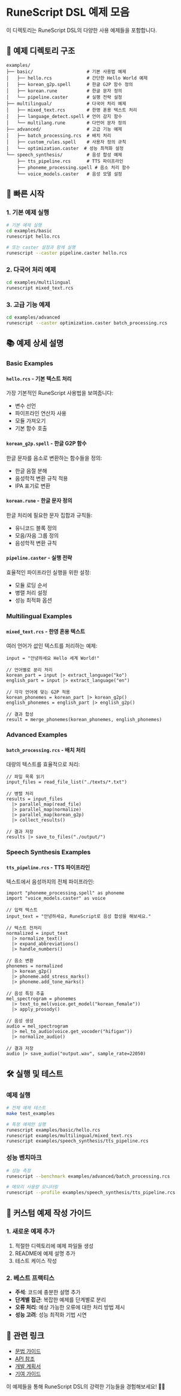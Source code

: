 # RuneScript DSL 예제 모음

이 디렉토리는 RuneScript DSL의 다양한 사용 예제들을 포함합니다.

## 📁 예제 디렉토리 구조

```
examples/
├── basic/                    # 기본 사용법 예제
│   ├── hello.rcs             # 간단한 Hello World 예제
│   ├── korean_g2p.spell      # 한글 G2P 함수 정의
│   ├── korean.rune           # 한글 문자 정의
│   └── pipeline.caster       # 실행 전략 설정
├── multilingual/             # 다국어 처리 예제
│   ├── mixed_text.rcs        # 한영 혼용 텍스트 처리
│   ├── language_detect.spell # 언어 감지 함수
│   └── multilang.rune        # 다언어 문자 정의
├── advanced/                 # 고급 기능 예제
│   ├── batch_processing.rcs  # 배치 처리
│   ├── custom_rules.spell    # 사용자 정의 규칙
│   └── optimization.caster  # 성능 최적화 설정
└── speech_synthesis/         # 음성 합성 예제
    ├── tts_pipeline.rcs      # TTS 파이프라인
    ├── phoneme_processing.spell # 음소 처리 함수
    └── voice_models.caster   # 음성 모델 설정
```

## 🚀 빠른 시작

### 1. 기본 예제 실행

```bash
# 기본 예제 실행
cd examples/basic
runescript hello.rcs

# 또는 caster 설정과 함께 실행
runescript --caster pipeline.caster hello.rcs
```

### 2. 다국어 처리 예제

```bash
cd examples/multilingual
runescript mixed_text.rcs
```

### 3. 고급 기능 예제

```bash
cd examples/advanced
runescript --caster optimization.caster batch_processing.rcs
```

## 📚 예제 상세 설명

### Basic Examples

#### `hello.rcs` - 기본 텍스트 처리
가장 기본적인 RuneScript 사용법을 보여줍니다:
- 변수 선언
- 파이프라인 연산자 사용
- 모듈 가져오기
- 기본 함수 호출

#### `korean_g2p.spell` - 한글 G2P 함수
한글 문자를 음소로 변환하는 함수들을 정의:
- 한글 음절 분해
- 음성학적 변환 규칙 적용
- IPA 표기로 변환

#### `korean.rune` - 한글 문자 정의
한글 처리에 필요한 문자 집합과 규칙들:
- 유니코드 블록 정의
- 모음/자음 그룹 정의
- 음성학적 변환 규칙

#### `pipeline.caster` - 실행 전략
효율적인 파이프라인 실행을 위한 설정:
- 모듈 로딩 순서
- 병렬 처리 설정
- 성능 최적화 옵션

### Multilingual Examples

#### `mixed_text.rcs` - 한영 혼용 텍스트
여러 언어가 섮인 텍스트를 처리하는 예제:
```runescript
input = "안녕하세요 Hello 세계 World!"

// 언어별로 분리 처리
korean_part = input |> extract_language("ko")
english_part = input |> extract_language("en")

// 각각 언어에 맞는 G2P 적용
korean_phonemes = korean_part |> korean_g2p()
english_phonemes = english_part |> english_g2p()

// 결과 합성
result = merge_phonemes(korean_phonemes, english_phonemes)
```

### Advanced Examples

#### `batch_processing.rcs` - 배치 처리
대량의 텍스트를 효율적으로 처리:
```runescript
// 파일 목록 읽기
input_files = read_file_list("./texts/*.txt")

// 병렬 처리
results = input_files 
  |> parallel_map(read_file)
  |> parallel_map(normalize)
  |> parallel_map(korean_g2p)
  |> collect_results()

// 결과 저장
results |> save_to_files("./output/")
```

### Speech Synthesis Examples

#### `tts_pipeline.rcs` - TTS 파이프라인
텍스트에서 음성까지의 전체 파이프라인:
```runescript
import "phoneme_processing.spell" as phoneme
import "voice_models.caster" as voice

// 입력 텍스트
input_text = "안녕하세요, RuneScript로 음성 합성을 해보세요."

// 텍스트 전처리
normalized = input_text 
  |> normalize_text()
  |> expand_abbreviations()
  |> handle_numbers()

// 음소 변환
phonemes = normalized 
  |> korean_g2p()
  |> phoneme.add_stress_marks()
  |> phoneme.add_tone_marks()

// 음성 특징 추출
mel_spectrogram = phonemes 
  |> text_to_mel(voice.get_model("korean_female"))
  |> apply_prosody()

// 음성 생성
audio = mel_spectrogram 
  |> mel_to_audio(voice.get_vocoder("hifigan"))
  |> normalize_audio()

// 결과 저장
audio |> save_audio("output.wav", sample_rate=22050)
```

## 🛠️ 실행 및 테스트

### 예제 실행

```bash
# 전체 예제 테스트
make test_examples

# 특정 예제만 실행
runescript examples/basic/hello.rcs
runescript examples/multilingual/mixed_text.rcs
runescript examples/speech_synthesis/tts_pipeline.rcs
```

### 성능 벤치마크

```bash
# 성능 측정
runescript --benchmark examples/advanced/batch_processing.rcs

# 메모리 사용량 모니터링
runescript --profile examples/speech_synthesis/tts_pipeline.rcs
```

## 📝 커스텀 예제 작성 가이드

### 1. 새로운 예제 추가

1. 적절한 디렉토리에 예제 파일들 생성
2. README에 예제 설명 추가
3. 테스트 케이스 작성

### 2. 베스트 프랙티스

- **주석**: 코드에 충분한 설명 추가
- **단계별 접근**: 복잡한 예제를 단계별로 분리
- **오류 처리**: 예상 가능한 오류에 대한 처리 방법 제시
- **성능 고려**: 성능 최적화 기법 시연

## 🔗 관련 링크

- [문법 가이드](../docs/grammar-guide.md)
- [API 참조](../docs/api-reference.md)
- [개발 계획서](../docs/development-plan.md)
- [기여 가이드](../CONTRIBUTING.md)

이 예제들을 통해 RuneScript DSL의 강력한 기능들을 경험해보세요! 🎩✨

